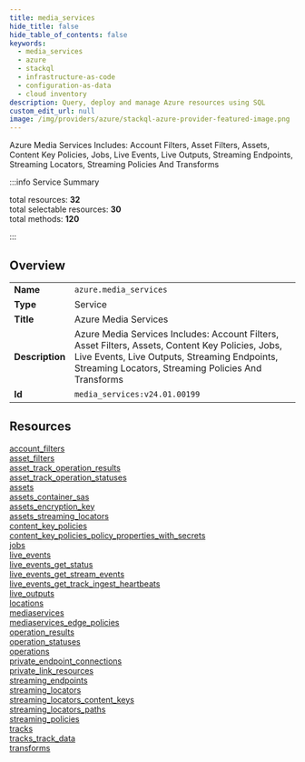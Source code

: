 ```yaml
---
title: media_services
hide_title: false
hide_table_of_contents: false
keywords:
  - media_services
  - azure
  - stackql
  - infrastructure-as-code
  - configuration-as-data
  - cloud inventory
description: Query, deploy and manage Azure resources using SQL
custom_edit_url: null
image: /img/providers/azure/stackql-azure-provider-featured-image.png
---
```

Azure Media Services Includes: Account Filters, Asset Filters, Assets, Content Key Policies, Jobs, Live Events, Live Outputs, Streaming Endpoints, Streaming Locators, Streaming Policies And Transforms  
    
:::info Service Summary

<div class="row">
<div class="providerDocColumn">
<span>total resources:&nbsp;<b>32</b></span><br />
<span>total selectable resources:&nbsp;<b>30</b></span><br />
<span>total methods:&nbsp;<b>120</b></span><br />
</div>
</div>

:::

## Overview
<table><tbody>
<tr><td><b>Name</b></td><td><code>azure.media_services</code></td></tr>
<tr><td><b>Type</b></td><td>Service</td></tr>
<tr><td><b>Title</b></td><td>Azure Media Services</td></tr>
<tr><td><b>Description</b></td><td>Azure Media Services Includes: Account Filters, Asset Filters, Assets, Content Key Policies, Jobs, Live Events, Live Outputs, Streaming Endpoints, Streaming Locators, Streaming Policies And Transforms</td></tr>
<tr><td><b>Id</b></td><td><code>media_services:v24.01.00199</code></td></tr>
</tbody></table>

## Resources
<div class="row">
<div class="providerDocColumn">
<a href="/providers/azure/media_services/account_filters/">account_filters</a><br />
<a href="/providers/azure/media_services/asset_filters/">asset_filters</a><br />
<a href="/providers/azure/media_services/asset_track_operation_results/">asset_track_operation_results</a><br />
<a href="/providers/azure/media_services/asset_track_operation_statuses/">asset_track_operation_statuses</a><br />
<a href="/providers/azure/media_services/assets/">assets</a><br />
<a href="/providers/azure/media_services/assets_container_sas/">assets_container_sas</a><br />
<a href="/providers/azure/media_services/assets_encryption_key/">assets_encryption_key</a><br />
<a href="/providers/azure/media_services/assets_streaming_locators/">assets_streaming_locators</a><br />
<a href="/providers/azure/media_services/content_key_policies/">content_key_policies</a><br />
<a href="/providers/azure/media_services/content_key_policies_policy_properties_with_secrets/">content_key_policies_policy_properties_with_secrets</a><br />
<a href="/providers/azure/media_services/jobs/">jobs</a><br />
<a href="/providers/azure/media_services/live_events/">live_events</a><br />
<a href="/providers/azure/media_services/live_events_get_status/">live_events_get_status</a><br />
<a href="/providers/azure/media_services/live_events_get_stream_events/">live_events_get_stream_events</a><br />
<a href="/providers/azure/media_services/live_events_get_track_ingest_heartbeats/">live_events_get_track_ingest_heartbeats</a><br />
<a href="/providers/azure/media_services/live_outputs/">live_outputs</a><br />
</div>
<div class="providerDocColumn">
<a href="/providers/azure/media_services/locations/">locations</a><br />
<a href="/providers/azure/media_services/mediaservices/">mediaservices</a><br />
<a href="/providers/azure/media_services/mediaservices_edge_policies/">mediaservices_edge_policies</a><br />
<a href="/providers/azure/media_services/operation_results/">operation_results</a><br />
<a href="/providers/azure/media_services/operation_statuses/">operation_statuses</a><br />
<a href="/providers/azure/media_services/operations/">operations</a><br />
<a href="/providers/azure/media_services/private_endpoint_connections/">private_endpoint_connections</a><br />
<a href="/providers/azure/media_services/private_link_resources/">private_link_resources</a><br />
<a href="/providers/azure/media_services/streaming_endpoints/">streaming_endpoints</a><br />
<a href="/providers/azure/media_services/streaming_locators/">streaming_locators</a><br />
<a href="/providers/azure/media_services/streaming_locators_content_keys/">streaming_locators_content_keys</a><br />
<a href="/providers/azure/media_services/streaming_locators_paths/">streaming_locators_paths</a><br />
<a href="/providers/azure/media_services/streaming_policies/">streaming_policies</a><br />
<a href="/providers/azure/media_services/tracks/">tracks</a><br />
<a href="/providers/azure/media_services/tracks_track_data/">tracks_track_data</a><br />
<a href="/providers/azure/media_services/transforms/">transforms</a><br />
</div>
</div>
